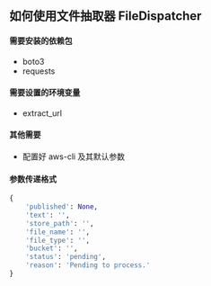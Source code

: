 
## 如何使用文件抽取器 FileDispatcher
#### 需要安装的依赖包
- boto3
- requests

#### 需要设置的环境变量
- extract_url

#### 其他需要
- 配置好 aws-cli 及其默认参数

#### 参数传递格式
```python
{
    'published': None,
    'text': '',
    'store_path': '',
    'file_name': '',
    'file_type': '',
    'bucket': '',
    'status': 'pending',
    'reason': 'Pending to process.'
}
```
